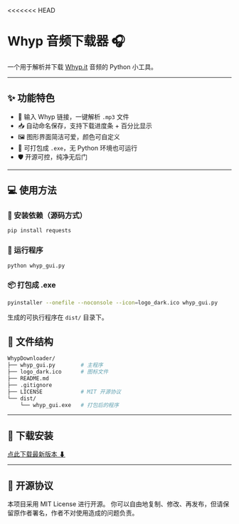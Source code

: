 <<<<<<< HEAD
# Whyp 音频下载器 🎧

一个用于解析并下载 [Whyp.it](https://whyp.it) 音频的 Python 小工具。

---


## ✨ 功能特色

- 🔗 输入 Whyp 链接，一键解析 `.mp3` 文件
- 📥 自动命名保存，支持下载进度条 + 百分比显示
- 🖼️ 图形界面简洁可爱，颜色可自定义
- 🧊 可打包成 `.exe`，无 Python 环境也可运行
- 🛡️ 开源可控，纯净无后门

---

## 💻 使用方法

### 🧩 安装依赖（源码方式）

```bash
pip install requests
```

### 🚀 运行程序

```bash
python whyp_gui.py
```

### 📦 打包成 .exe

```bash
pyinstaller --onefile --noconsole --icon=logo_dark.ico whyp_gui.py
```

生成的可执行程序在 `dist/` 目录下。

## 🧾 文件结构

```bash
WhypDownloader/
├── whyp_gui.py        # 主程序
├── logo_dark.ico      # 图标文件
├── README.md
├── .gitignore
├── LICENSE            # MIT 开源协议
└── dist/
    └── whyp_gui.exe   # 打包后的程序
```

---

## 📁 下载安装

[点此下载最新版本 ⬇](https://github.com/Tulocy/WhypDownloader/releases/latest)

---

## 📃 开源协议

本项目采用 MIT License 进行开源。
你可以自由地复制、修改、再发布，但请保留原作者署名，作者不对使用造成的问题负责。
